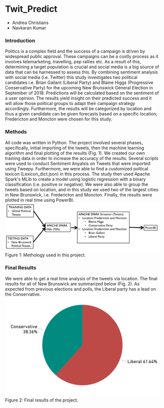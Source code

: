 # Twit_Predict

* Andrea Christians
* Navkaran Kumar

<h3> Introduction </h3>
  Politics is a complex field and the success of a campaign is driven by widespread public approval. These campaigns can be a costly process as it involves telemarketing, travelling, pep rallies etc. As a result of this, determining a target population is crucial and social media is a big source of data that can be harnessed to assess this. By combining sentiment analysis with social media (i.e. Twitter) this study investigates two political candidates i.e. Brian Gallant (Liberal Party) and Blaine Higgs (Progressive Conservative Party) for the upcoming New Brunswick General Election in September of 2018. Predictions will be calculated based on the sentiment of a user opinion. The results yield insight on their predicted success and it will allow those political groups to adapt their campaign strategy accordingly. Furthermore, the results will be categorized by location and thus a given candidate can be given forecasts based on a specific location; Fredericton and Moncton were chosen for this study. 
  
 <h3> Methods </h3>
  All code was written in Python. The project involved several phases, specifically, initial importing of the tweets, then the machine learning algorithm and final plotting of the results (Fig. 1). We created our own training data in order to increase the accuracy of the results. Several scripts were used to conduct Sentiment Anyalsis on Tweets that were imported using Tweepy. Furthermore, we were able to find a customized poltical lexicon (Lexicon_dict.json) in this process. The study then used Apache Spark's MLib to create a model using logistic regression with a binary classification (i.e. positive or negative). We were also able to group the tweets based on location, and in this study we used two of the largest cities in New Brunswick, i.e. Fredericton and Moncton. Finally, the results were plotted in real time using PowerBI. <br>
  <img src="./images/ETL_process.png">
  Figure 1: Methology used in this project. 
 <h3> Final Results </h3>
  We were able to get a real time analysis of the tweets via location. The final results for all of New Brunswick are summarized below (Fig. 2). As expected from previous elections and polls, the Liberal party has a lead on the Conservative. 
<br>
<img src="./images/Liberal_vs_Conservative_Overall.png">
<br>
Figure 2: Final results of the project. 
